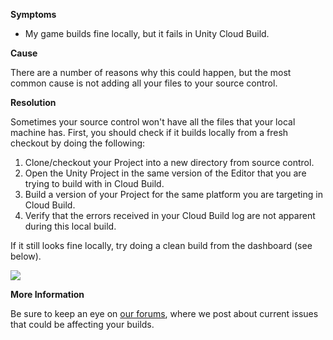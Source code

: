

**Symptoms**


- My game builds fine locally, but it fails in Unity Cloud Build.



**Cause**



There are a number of reasons why this could happen, but the most common cause is not adding all your files to your source control.



**Resolution**



Sometimes your source control won't have all the files that your local machine has. First, you should check if it builds locally from a fresh checkout by doing the following:


1. Clone/checkout your Project into a new directory from source control.
2. Open the Unity Project in the same version of the Editor that you are trying to build with in Cloud Build.
3. Build a version of your Project for the same platform you are targeting in Cloud Build.
4. Verify that the errors received in your Cloud Build log are not apparent during this local build.



If it still looks fine locally, try doing a clean build from the dashboard (see below).



![](/hc/en-us/article_attachments/115000835286/CleanBuild.png)



**More Information**



Be sure to keep an eye on [our forums](https://forum.unity3d.com/forums/unity-cloud-build.61/), where we post about current issues that could be affecting your builds.

